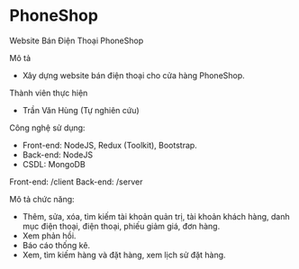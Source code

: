 # PhoneShop
Website Bán Điện Thoại PhoneShop

Mô tả
- Xây dựng website bán điện thoại cho cửa hàng PhoneShop.

Thành viên thực hiện
- Trần Văn Hùng (Tự nghiên cứu)

Công nghệ sử dụng:
- Front-end: NodeJS, Redux (Toolkit), Bootstrap.
- Back-end: NodeJS
- CSDL: MongoDB

Front-end: /client
Back-end: /server

Mô tả chức năng:
- Thêm, sửa, xóa, tìm kiếm tài khoản quản trị, tài khoản khách hàng, danh mục điện thoại, điện thoại, phiếu giảm giá, đơn hàng.
- Xem phản hồi.
- Báo cáo thống kê.
- Xem, tìm kiếm hàng và đặt hàng, xem lịch sử đặt hàng.
